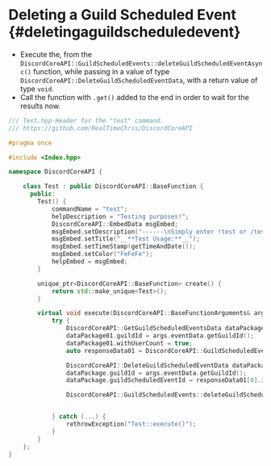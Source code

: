 Deleting a Guild Scheduled Event {#deletingaguildscheduledevent}
============
- Execute the, from the `DiscordCoreAPI::GuildScheduledEvents::deleteGuildScheduledEventAsync()` function, while passing in a value of type `DiscordCoreAPI::DeleteGuildScheduledEventData`, with a return value of type `void`.
- Call the function with `.get()` added to the end in order to wait for the results now.

```cpp
/// Test.hpp-Header for the "test" command.
/// https://github.com/RealTimeChris/DiscordCoreAPI

#pragma once

#include <Index.hpp>

namespace DiscordCoreAPI {

	class Test : public DiscordCoreAPI::BaseFunction {
	  public:
		Test() {
			commandName = "test";
			helpDescription = "Testing purposes!";
			DiscordCoreAPI::EmbedData msgEmbed;
			msgEmbed.setDescription("------\nSimply enter !test or /test!\n------");
			msgEmbed.setTitle("__**Test Usage:**__");
			msgEmbed.setTimeStamp(getTimeAndDate());
			msgEmbed.setColor("FeFeFe");
			helpEmbed = msgEmbed;
		}

		unique_ptr<DiscordCoreAPI::BaseFunction> create() {
			return std::make_unique<Test>();
		}

		virtual void execute(DiscordCoreAPI::BaseFunctionArguments& args) {
			try {
				DiscordCoreAPI::GetGuildScheduledEventsData dataPackage01;
				dataPackage01.guildId = args.eventData.getGuildId();
				dataPackage01.withUserCount = true;
				auto responseData01 = DiscordCoreAPI::GuildScheduledEvents::getGuildScheduledEventsAsync(dataPackage01).get();

				DiscordCoreAPI::DeleteGuildScheduledEventData dataPackage;
				dataPackage.guildId = args.eventData.getGuildId();
				dataPackage.guildScheduledEventId = responseData01[0].id;

				DiscordCoreAPI::GuildScheduledEvents::deleteGuildScheduledEventAsync(dataPackage).get();


			} catch (...) {
				rethrowException("Test::execute()");
			}
		}
	};
}
```
